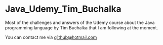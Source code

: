 # Java_Udemy_Tim_Buchalka

Most of the challenges and answers of the Udemy course about the Java programming language by Tim Buchalka that I am following at the moment.

You can contact me via g1thub@hotmail.com
